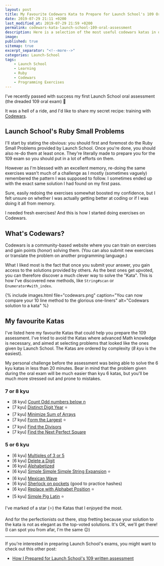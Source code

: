 ```yaml
---
layout: post
title: My Favourite Codewars Kata to Prepare for Launch School's 109 Oral Assessment
date: 2019-07-29 21:11 +0200
last_modified_at: 2019-07-29 21:59 +0200
permalink: codewars-kata-launch-school-109-oral-assessment
description: Here is a selection of the most useful codewars katas in order to prepare for Launch School's RB 109 oral interview assessment
image: 
published: true
sitemap: true
excerpt_separator: "<!--more-->"
categories: Launch-School
tags: 
    - Launch School
    - Learning
    - Ruby
    - Codewars
    - Programming Exercises
---
```


I've recently passed with success my first Launch School oral assessment (the 
dreaded 109 oral exam) 🍾 

It was a hell of a ride, and I'd like to share my secret recipe: training with
[Codewars](https://codewars.com).

<!--more-->

## Launch School's Ruby Small Problems

I'll start by stating the obvious: you should first and foremost do the 
Ruby Small Problems provided by Launch School. Once you're done, you
should also re-do them at least once. They're literally made to prepare you
for the 109 exam so you should put in a lot of efforts on them. 

However as I'm blessed with an excellent memory, re-doing the same 
exercises wasn't much of a challenge as I mostly (sometimes vaguely)
remembered the pattern I was supposed to follow. I sometimes ended up with
the exact same solution I had found on my first pass.

Sure, easily redoing the exercises somewhat boosted my confidence, but I felt
unsure on whether I was actually getting better at coding or if I was doing it
all from memory.

I needed fresh exercises! And this is how I started doing exercises on 
Codewars.

## What's Codewars?

Codewars is a community-based website where you can train on exercises and
gain points (*honor*) solving them. (You can also submit new exercises
or translate the problem on another programming language.)

What I liked most is the fact that once you submit your answer, you gain access
to the solutions provided by others. As the best ones get upvoted, you can 
therefore discover a much clever way to solve the "Kata". This is how 
I've discovered new methods, like `String#scan` or `Enumerator#with_index`.

{% include images.html file="codewars.png" 
  caption="You can now compare your 10 line method to the glorious one-liners" 
  alt="Codewars solution to a kata" %}

## My favourite Katas

I've listed here my favourite Katas that could help you prepare the 109
assessment. I've tried to avoid the Katas where advanced Math knowledge
is necessary, and aimed at selecting problems that looked like the ones given
by Launch School. The Katas are ordered by complexity (*8 kyu* is the easiest).

My personal challenge before the assessment was being able to solve the 6 kyu 
katas in less than 20 minutes. Bear in mind that the problem given during 
the oral exam will be much easier than kyu 6 katas, but you'll be much more
stressed out and prone to mistakes.

### 7 or 8 kyu

* [8 kyu] [Count Odd numbers below n](https://www.codewars.com/kata/59342039eb450e39970000a6)
* [7 kyu] [Distinct Digit Year](https://www.codewars.com/kata/58aa68605aab54a26c0001a6) ⭐
* [7 kyu] [Minimize Sum of Arrays](https://www.codewars.com/kata/5a523566b3bfa84c2e00010b)
* [7 kyu] [Form the Largest](https://www.codewars.com/kata/5a4ea304b3bfa89a9900008e) ⭐
* [7 kyu] [Find the Divisors](https://www.codewars.com/kata/544aed4c4a30184e960010f4)
* [7 kyu] [Find the Next Perfect Square](https://www.codewars.com/kata/56269eb78ad2e4ced1000013)

 
### 5 or 6 kyu

* [6 kyu] [Multiples of 3 or 5](https://www.codewars.com/kata/514b92a657cdc65150000006)
* [6 kyu] [Delete a Digit](https://www.codewars.com/kata/5894318275f2c75695000146)
* [6 kyu] [Alphabetized](https://www.codewars.com/kata/5970df092ef474680a0000c9)
* [6 kyu] [Simple Simple Simple String Expansion](https://www.codewars.com/kata/5ae326342f8cbc72220000d2) ⭐
* [6 kyu] [Mexican Wave](https://www.codewars.com/kata/58f5c63f1e26ecda7e000029)
* [6 kyu] [Sherlock on pockets](https://www.codewars.com/kata/53bb1201392478fefc000746) (good to practice hashes)
* [6 kyu] [Replace with Alphabet Position](https://www.codewars.com/kata/546f922b54af40e1e90001da) ⭐
* [5 kyu] [Simple Pig Latin](https://www.codewars.com/kata/520b9d2ad5c005041100000f) ⭐

I've marked of a star (⭐)   the Katas  that  I   enjoyed the most.

And for the perfectionists out there, stop fretting because your solution to the
kata is not as elegant as the top-voted solutions. It's OK, we'll get there!
(I can spot you from afar, I'm the same 😉)

----

If you're interested in preparing Launch School's exams, you might want
to check out this other post:
* [How I Prepared for Launch School's 109 written assessment](/preparing-launch-school-109-written-assessment)